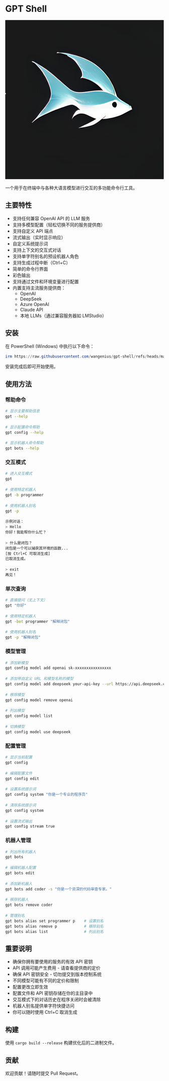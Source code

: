 # GPT Shell

![icon](assets/icon.png)

一个用于在终端中与各种大语言模型进行交互的多功能命令行工具。

## 主要特性

- 支持任何兼容 OpenAI API 的 LLM 服务
- 支持多模型配置（轻松切换不同的服务提供商）
- 支持自定义 API 端点
- 流式输出（实时显示响应）
- 自定义系统提示词
- 支持上下文的交互式对话
- 支持单字符别名的预设机器人角色
- 支持生成过程中断（Ctrl+C）
- 简单的命令行界面
- 彩色输出
- 支持通过文件和环境变量进行配置
- 内置支持主流服务提供商：
  - OpenAI
  - DeepSeek
  - Azure OpenAI
  - Claude API
  - 本地 LLMs（通过兼容服务器如 LMStudio）


## 安装

在 PowerShell (Windows) 中执行以下命令：

```powershell
irm https://raw.githubusercontent.com/wangenius/gpt-shell/refs/heads/master/install.ps1 | iex
```

安装完成后即可开始使用。

## 使用方法

### 帮助命令
```bash
# 显示主要帮助信息
gpt --help

# 显示配置命令帮助
gpt config --help

# 显示机器人命令帮助
gpt bots --help
```

### 交互模式
```bash
# 进入交互模式
gpt

# 使用特定机器人
gpt -b programmer

# 使用机器人别名
gpt -p

示例对话：
> Hello
你好！我能帮你什么忙？

> 什么是闭包？
闭包是一个可以捕获其环境的函数...
[按 Ctrl+C 可取消生成]
已取消生成。

> exit
再见！
```

### 单次查询
```bash
# 直接提问（无上下文）
gpt "你好"

# 使用特定机器人
gpt -bot programmer "解释闭包"

# 使用机器人别名
gpt -p "解释闭包"
```

### 模型管理
```bash
# 添加新模型
gpt config model add openai sk-xxxxxxxxxxxxxxxx

# 添加带自定义 URL 和模型名称的模型
gpt config model add deepseek your-api-key --url https://api.deepseek.com/v1/chat/completions --model deepseek-chat

# 移除模型
gpt config model remove openai

# 列出模型
gpt config model list

# 切换模型
gpt config model use deepseek
```

### 配置管理
```bash
# 显示当前配置
gpt config

# 编辑配置文件
gpt config edit

# 设置系统提示词
gpt config system "你是一个专业的程序员"

# 清除系统提示词
gpt config system

# 设置流式输出
gpt config stream true
```

### 机器人管理
```bash
# 列出所有机器人
gpt bots

# 编辑机器人配置
gpt bots edit

# 添加新机器人
gpt bots add coder -s "你是一个资深的代码审查专家。"

# 移除机器人
gpt bots remove coder

# 管理别名
gpt bots alias set programmer p    # 设置别名
gpt bots alias remove p            # 移除别名
gpt bots alias list                # 列出别名
```

## 重要说明

- 确保你拥有要使用的服务的有效 API 密钥
- API 调用可能产生费用 - 请查看提供商的定价
- 确保 API 密钥安全 - 切勿提交到版本控制系统
- 不同模型可能有不同的定价和限制
- 配置更改立即生效
- 配置文件和 API 密钥存储在你的主目录中
- 交互模式下的对话历史在程序关闭时会被清除
- 机器人别名提供单字符快捷访问
- 你可以随时使用 Ctrl+C 取消生成

## 构建

使用 `cargo build --release` 构建优化后的二进制文件。

## 贡献

欢迎贡献！请随时提交 Pull Request。
